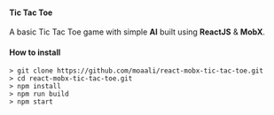 #### Tic Tac Toe
A basic Tic Tac Toe game with simple **AI** built using **ReactJS** & **MobX**.

#### How to install
```shell
> git clone https://github.com/moaali/react-mobx-tic-tac-toe.git
> cd react-mobx-tic-tac-toe.git
> npm install
> npm run build
> npm start
```
